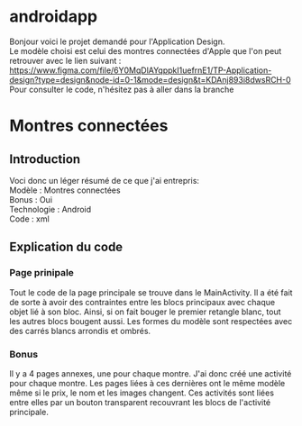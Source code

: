# androidapp

Bonjour voici le projet demandé pour l'Application Design.  
Le modèle choisi est celui des montres connectées d'Apple que l'on peut retrouver avec le lien suivant :  
https://www.figma.com/file/6Y0MqDlAYqppkI1uefrnE1/TP-Application-design?type=design&node-id=0-1&mode=design&t=KDAnj893i8dwsRCH-0  
Pour consulter le code, n'hésitez pas à aller dans la branche <master>

# Montres connectées
## Introduction
Voci donc un léger résumé de ce que j'ai entrepris:  
Modèle :        Montres connectées  
Bonus :         Oui  
Technologie :   Android  
Code :          xml  

## Explication du code
### Page prinipale
Tout le code de la page principale se trouve dans le MainActivity. Il a été fait de sorte à avoir des contraintes entre les blocs principaux avec chaque objet lié à son bloc.
Ainsi, si on fait bouger le premier retangle blanc, tout les autres blocs bougent aussi. Les formes du modèle sont respectées avec des carrés blancs arrondis et ombrés.  

### Bonus
Il y a 4 pages annexes, une pour chaque montre. J'ai donc créé une activité pour chaque montre. Les pages liées à ces dernières ont le même modèle même si le prix, le nom et les images changent.
Ces activités sont liées entre elles par un bouton transparent recouvrant les blocs de l'activité principale.
